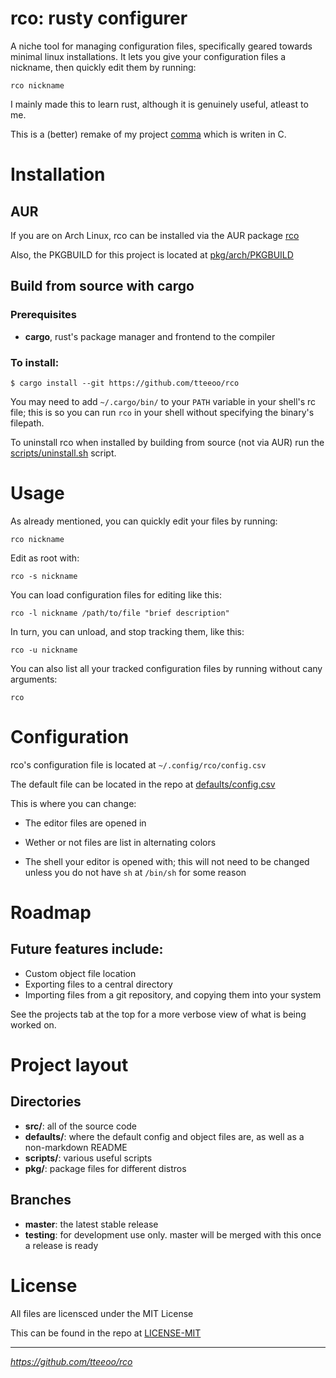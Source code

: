 # rco: rusty configurer

A niche tool for managing configuration files, specifically geared towards minimal linux installations.
It lets you give your configuration files a nickname, then quickly edit them by running:

`rco nickname`


I mainly made this to learn rust, although it is genuinely useful, atleast to me.

This is a (better) remake of my project <a href="https://github.com/tteeoo/rco">comma</a> which is writen in C.

# Installation

## AUR

If you are on Arch Linux, rco can be installed via the AUR package <a href="https://aur.archlinux.org/packages/rco/">rco</a>

Also, the PKGBUILD for this project is located at <a href="https://github.com/tteeoo/rco/blob/master/pkg/arch/PKGBUILD">pkg/arch/PKGBUILD</a>


## Build from source with cargo

### Prerequisites

* <b>cargo</b>, rust's package manager and frontend to the compiler

### To install:

```
$ cargo install --git https://github.com/tteeoo/rco
```

You may need to add `~/.cargo/bin/` to your `PATH` variable in your shell's rc file; this is so you can run `rco` in your shell without specifying the binary's filepath.


To uninstall rco when installed by building from source (not via AUR) run the <a href="https://github.com/tteeoo/rco/blob/master/scripts/uninstall.sh">scripts/uninstall.sh</a> script.

# Usage

As already mentioned, you can quickly edit your files by running:

`rco nickname`

Edit as root with:

`rco -s nickname`




You can load configuration files for editing like this:

`rco -l nickname /path/to/file "brief description"`



In turn, you can unload, and stop tracking them, like this:

`rco -u nickname`



You can also list all your tracked configuration files by running without cany arguments:

`rco`



# Configuration

rco's configuration file is located at `~/.config/rco/config.csv`

The default file can be located in the repo at <a href="https://github.com/tteeoo/rco/blob/master/defaults/config.csv">defaults/config.csv</a>

This is where you can change:

- The editor files are opened in

- Wether or not files are list in alternating colors

- The shell your editor is opened with; this will not need to be changed unless you do not have `sh` at `/bin/sh` for some reason


# Roadmap

## Future features include:

* Custom object file location
* Exporting files to a central directory
* Importing files from a git repository, and copying them into your system

See the projects tab at the top for a more verbose view of what is being worked on.


# Project layout

## Directories

* **src/**: all of the source code
* **defaults/**: where the default config and object files are, as well as a non-markdown README
* **scripts/**: various useful scripts
* **pkg/**: package files for different distros

## Branches

* **master**: the latest stable release
* **testing**: for development use only. master will be merged with this once a release is ready


# License

All files are licensced under the MIT License

This can be found in the repo at <a href="https://github.com/tteeoo/rco/blob/master/LICENSE-MIT">LICENSE-MIT</a>

<hr>

<em>https://github.com/tteeoo/rco</em>
